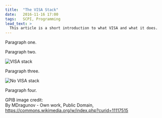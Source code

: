 ```yaml
---
title:  "The VISA Stack"
date:   2016-11-16 17:00
tags:   SCPI, Programming
lead_text: >
  This article is a short introduction to what VISA and what it does.
---
```


Paragraph one.

Paragraph two.

<img class="tall-img" alt="VISA stack" src="/blog/2016/11/16/the-visa-stack/visa-stack.svg" />

Paragraph three.

<img class="tall-img" alt="No VISA stack" src="/blog/2016/11/16/the-visa-stack/no-visa-stack.svg" />

Paragraph four.

GPIB image credit:  
By MDragunov - Own work, Public Domain, https://commons.wikimedia.org/w/index.php?curid=11117515
